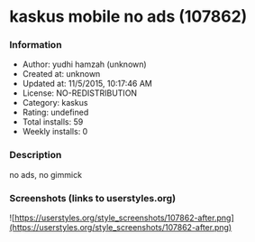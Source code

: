 # kaskus mobile no ads (107862)

### Information
- Author: yudhi hamzah (unknown)
- Created at: unknown
- Updated at: 11/5/2015, 10:17:46 AM
- License: NO-REDISTRIBUTION
- Category: kaskus
- Rating: undefined
- Total installs: 59
- Weekly installs: 0


### Description
no ads, no gimmick


### Screenshots (links to userstyles.org)
![https://userstyles.org/style_screenshots/107862-after.png](https://userstyles.org/style_screenshots/107862-after.png)


